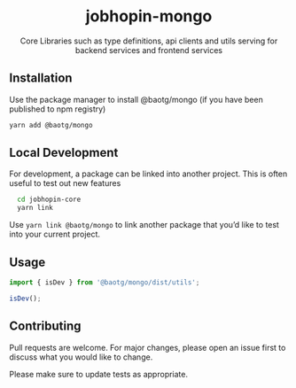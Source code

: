 <div align="center">
  <h1>jobhopin-mongo</h1>
  <p>Core Libraries such as type definitions, api clients and utils serving for backend services and frontend services</p>
  </div>
</div>

## Installation

Use the package manager to install @baotg/mongo (if you have been published to npm registry)

```bash
yarn add @baotg/mongo
```

## Local Development
For development, a package can be linked into another project. This is often useful to test out new features

```bash
  cd jobhopin-core
  yarn link
```

Use `yarn link @baotg/mongo` to link another package that you’d like to test into your current project.

## Usage

```javascript
import { isDev } from '@baotg/mongo/dist/utils';

isDev();
```

## Contributing

Pull requests are welcome. For major changes, please open an issue first to discuss what you would like to change.

Please make sure to update tests as appropriate.
